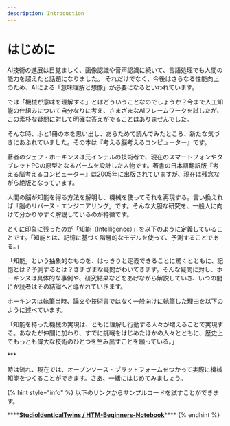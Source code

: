 ```yaml
---
description: Introduction
---
```


# はじめに

AI技術の進展は目覚ましく、画像認識や音声認識に続いて、言語処理でも人間の能力を超えたと話題になりました。 それだけでなく、今後はさらなる性能向上のため、AIによる「意味理解と想像」が必要になるといわれています。

では「機械が意味を理解する」とはどういうことなのでしょうか？今まで人工知能の仕組みについて自分なりに考え、さまざまなAIフレームワークを試したが、この素朴な疑問に対して明確な答えがでることはありませんでした。

そんな時、ふと1冊の本を思い出し、あらためて読んでみたところ、新たな気づきにあふれていました。その本は『考える脳考えるコンピューター』です。

著者のジェフ・ホーキンスは元インテルの技術者で、現在のスマートフォンやタブレットPCの原型となるパームを設計した人物です。著書の日本語翻訳版『考える脳考えるコンピューター』は2005年に出版されていますが、現在は残念ながら絶版となっています。

人間の脳が知能を得る方法を解明し、機械を使ってそれを再現する。言い換えれば「脳のリバース・エンジニアリング」です。そんな大胆な研究を、一般人に向けて分かりやすく解説しているのが特徴です。

とくに印象に残ったのが「知能（Intelligence）」を以下のように定義していることです。「知能とは、記憶に基づく階層的なモデルを使って、予測することである。」

「知能」という抽象的なものを、はっきりと定義できることに驚くとともに、記憶とは？予測するとは？さまざまな疑問がわいてきます。そんな疑問に対し、ホーキンスは具体的な事例や、研究結果などをあげながら解説していき、いつの間にか読者はその結論へと導かれていきます。

ホーキンスは執筆当時、論文や技術書ではなく一般向けに執筆した理由を以下のように述べています。

「知能を持った機械の実現は、ともに理解し行動する人々が増えることで実現する。あなたが仲間に加わり、すでに挑戦をはじめたほかの人々とともに、歴史上でもっとも偉大な技術のひとつを生み出すことを願っている。」

\*\*\*

時は流れ、現在では、オープンソース・プラットフォームをつかって実際に機械知能をつくることができます。さあ、一緒にはじめてみましょう。

{% hint style="info" %}
以下のリンクからサンプルコードを試すことができます。

\*\*\*\*[**StudioIdenticalTwins / HTM-Beginners-Notebook**](https://github.com/StudioIdenticalTwins/HTM-Beginners-Notebook)\*\*\*\*
{% endhint %}

